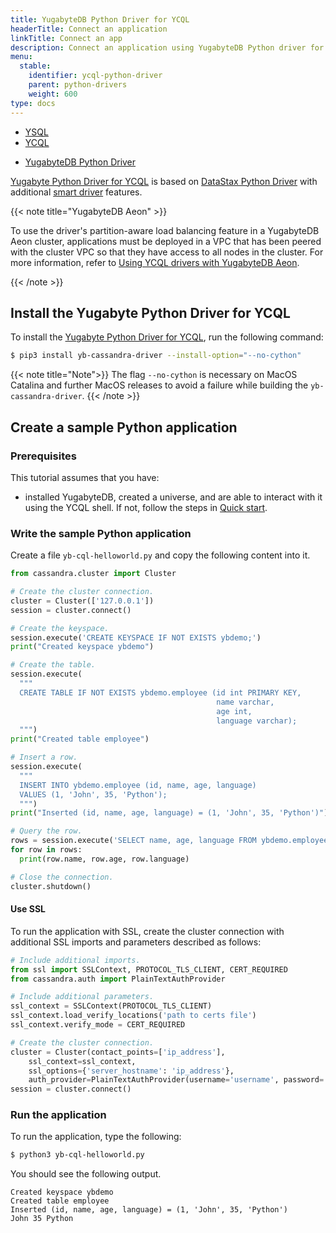 ```yaml
---
title: YugabyteDB Python Driver for YCQL
headerTitle: Connect an application
linkTitle: Connect an app
description: Connect an application using YugabyteDB Python driver for YCQL
menu:
  stable:
    identifier: ycql-python-driver
    parent: python-drivers
    weight: 600
type: docs
---
```


<ul class="nav nav-tabs-alt nav-tabs-yb">
  <li>
    <a href="../yugabyte-psycopg2/" class="nav-link">
      YSQL
    </a>
  </li>
  <li class="active">
    <a href="../ycql/" class="nav-link">
      YCQL
    </a>
  </li>
</ul>

<ul class="nav nav-tabs-alt nav-tabs-yb">
   <li >
    <a href="../ycql/" class="nav-link active">
      <i class="icon-cassandra" aria-hidden="true"></i>
      YugabyteDB Python Driver
    </a>
  </li>
</ul>

[Yugabyte Python Driver for YCQL](https://github.com/yugabyte/cassandra-python-driver) is based on [DataStax Python Driver](https://github.com/datastax/python-driver) with additional [smart driver](../../smart-drivers-ycql/) features.

{{< note title="YugabyteDB Aeon" >}}

To use the driver's partition-aware load balancing feature in a YugabyteDB Aeon cluster, applications must be deployed in a VPC that has been peered with the cluster VPC so that they have access to all nodes in the cluster. For more information, refer to [Using YCQL drivers with YugabyteDB Aeon](../../smart-drivers-ycql/#using-ycql-drivers-with-yugabytedb-aeon).

{{< /note >}}

## Install the Yugabyte Python Driver for YCQL

To install the [Yugabyte Python Driver for YCQL](https://github.com/yugabyte/cassandra-python-driver), run the following command:

```sh
$ pip3 install yb-cassandra-driver --install-option="--no-cython"
```

{{< note title="Note">}}
The flag `--no-cython` is necessary on MacOS Catalina and further MacOS releases to avoid a failure while building the `yb-cassandra-driver`.
{{< /note >}}

## Create a sample Python application

### Prerequisites

This tutorial assumes that you have:

- installed YugabyteDB, created a universe, and are able to interact with it using the YCQL shell. If not, follow the steps in [Quick start](/preview/quick-start/).

### Write the sample Python application

Create a file `yb-cql-helloworld.py` and copy the following content into it.

```python
from cassandra.cluster import Cluster

# Create the cluster connection.
cluster = Cluster(['127.0.0.1'])
session = cluster.connect()

# Create the keyspace.
session.execute('CREATE KEYSPACE IF NOT EXISTS ybdemo;')
print("Created keyspace ybdemo")

# Create the table.
session.execute(
  """
  CREATE TABLE IF NOT EXISTS ybdemo.employee (id int PRIMARY KEY,
                                              name varchar,
                                              age int,
                                              language varchar);
  """)
print("Created table employee")

# Insert a row.
session.execute(
  """
  INSERT INTO ybdemo.employee (id, name, age, language)
  VALUES (1, 'John', 35, 'Python');
  """)
print("Inserted (id, name, age, language) = (1, 'John', 35, 'Python')")

# Query the row.
rows = session.execute('SELECT name, age, language FROM ybdemo.employee WHERE id = 1;')
for row in rows:
  print(row.name, row.age, row.language)

# Close the connection.
cluster.shutdown()
```

#### Use SSL

To run the application with SSL, create the cluster connection with additional SSL imports and parameters described as follows:

```python
# Include additional imports.
from ssl import SSLContext, PROTOCOL_TLS_CLIENT, CERT_REQUIRED
from cassandra.auth import PlainTextAuthProvider

# Include additional parameters.
ssl_context = SSLContext(PROTOCOL_TLS_CLIENT)
ssl_context.load_verify_locations('path to certs file')
ssl_context.verify_mode = CERT_REQUIRED

# Create the cluster connection.
cluster = Cluster(contact_points=['ip_address'],
    ssl_context=ssl_context,
    ssl_options={'server_hostname': 'ip_address'},
    auth_provider=PlainTextAuthProvider(username='username', password='password'))
session = cluster.connect()
```

### Run the application

To run the application, type the following:

```sh
$ python3 yb-cql-helloworld.py
```

You should see the following output.

```output
Created keyspace ybdemo
Created table employee
Inserted (id, name, age, language) = (1, 'John', 35, 'Python')
John 35 Python
```

